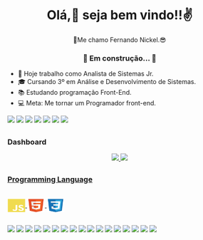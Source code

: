 
<h1 align="center">Olá,👋 seja bem vindo!!✌</h1>
<p align="center">🚀Me chamo Fernando Nickel.😎</p>
<h3 align="center"> 
	🚧  Em construção...  🚧
</h3>

- 🔭 Hoje trabalho como Analista de Sistemas Jr.
- 🎓 Cursando 3º em Análise e Desenvolvimento de Sistemas.
- 📚 Estudando programação Front-End.
- 💻 Meta: Me tornar um Programador front-end.

<div>
    <a href="https://www.instagram.com/fe_nickel" target="_blank"><img src="https://img.shields.io/badge/-Instagram-%23E4405F?style=for-the-  badge&logo=instagram&logoColor=white" target="_blank"></a>
    <a href="https://discord.gg/373627370525163521" target="_blank"><img src="https://img.shields.io/badge/Discord-7289DA?style=for-the-badge&logo=discord&logoColor=white" target="_blank"></a> 
    <a href="mailto:alves.nickel@hotmail.com"><img src="https://img.shields.io/badge/-Gmail-%23333?style=for-the-badge&logo=gmail&logoColor=white" target="_blank"></a>
    <a href="https://www.facebook.com/fernandonickel.nickel.1/"><img src="https://img.shields.io/badge/Facebook-1877F2?style=for-the-badge&logo=facebook&logoColor=white"></a>
    <a href="https://www.linkedin.com/in/fernando-nickel" target="_blank"><img src="https://img.shields.io/badge/-LinkedIn-%230077B5?style=for-the-badge&logo=linkedin&logoColor=white" target="_blank"></a>
    <img src="https://img.shields.io/github/followers/{fernando-nickel}.svg?style=social&label=Follow&maxAge=2592000"></a>
    <img src="https://hits.seeyoufarm.com/api/count/incr/badge.svg?url=https%3A%2F%2Fgithub.com%2F{fernando-nickel}1212%2Fhit-counter"></a>
</div>

##
### Dashboard
<div align="center">
  <a href="https://github.com/Fernando-Nickel">
  <img height="160em" src="https://github-readme-stats.vercel.app/api?username=fernando-nickel&show_icons=true&theme=omni&include_all_commits=true&count_private=true"/>
  <img height="140em" src="https://github-readme-stats.vercel.app/api/top-langs/?username=fernando-nickel&layout=compact&langs_count=7&theme=omni"/>
</div> 

##
### Programming Language
<div style="display: inline_block"><br>
    <img align="center" alt="Rafa-Js" height="30" width="40" src="https://raw.githubusercontent.com/devicons/devicon/master/icons/javascript/javascript-plain.svg">
    <img align="center" alt="Rafa-HTML" height="30" width="40" src="https://raw.githubusercontent.com/devicons/devicon/master/icons/html5/html5-original.svg">
    <img align="center" alt="Rafa-CSS" height="30" width="40" src="https://raw.githubusercontent.com/devicons/devicon/master/icons/css3/css3-original.svg">
</div>

##
<div> 
    <img src="https://img.shields.io/badge/Udemy-EC5252?style=for-the-badge&logo=Udemy&logoColor=white"></a>
    <img src="https://img.shields.io/badge/Xampp-F37623?style=for-the-badge&logo=xampp&logoColor=white"></a>
    <img src="https://img.shields.io/badge/VSCode-0078D4?style=for-the-badge&logo=visual%20studio%20code&logoColor=white"></a>
    <img src="https://img.shields.io/badge/Windows-0078D6?style=for-the-badge&logo=windows&logoColor=white"></a>
    <img src="https://img.shields.io/badge/Microsoft-666666?style=for-the-badge&logo=microsoft&logoColor=white"></a>
    <img src="https://img.shields.io/badge/Ubuntu-E95420?style=for-the-badge&logo=ubuntu&logoColor=white"></a>
    <img src="https://img.shields.io/badge/Kali_Linux-557C94?style=for-the-badge&logo=kali-linux&logoColor=white"></a>
     <img src="https://img.shields.io/badge/GIT-E44C30?style=for-the-badge&logo=git&logoColor=white"></a>
    <img src="https://img.shields.io/badge/GitHub-100000?style=for-the-badge&logo=github&logoColor=white"></a>
    <img src="https://img.shields.io/badge/GitLab-330F63?style=for-the-badge&logo=gitlab&logoColor=white"></a>
    <a href="https://pt.stackoverflow.com/users/290775/fernando-nickel target="_blank"><img src="https://img.shields.io/badge/Stack_Overflow-FE7A16?style=for-the-          badge&logo=stack-overflow&logoColor=white"></a>
    <img src="https://img.shields.io/badge/Google_Play-414141?style=for-the-badge&logo=google-play&logoColor=white"></a>
    <img src="https://img.shields.io/badge/Spotify-1ED760?&style=for-the-badge&logo=spotify&logoColor=white"></a>
    <img src="https://img.shields.io/badge/YouTube-FF0000?style=for-the-badge&logo=youtube&logoColor=white"></a>
    <img src="https://img.shields.io/badge/Steam-000000?style=for-the-badge&logo=steam&logoColor=whit"></a>
    <img src="https://img.shields.io/badge/Battle.net-000?style=for-the-badge&logo=battle.net&logoColor=148EFF"></a>
    <img src="https://img.shields.io/badge/Twitch-9146FF?style=for-the-badge&logo=twitch&logoColor=white"></a>
</div>

